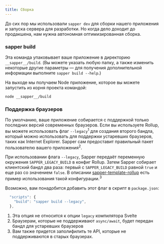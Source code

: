 ```yaml
---
title: Сборка
---
```


До сих пор мы использовали `sapper dev` для сборки нашего приложения и запуска сервера для разработки. Но когда дело доходит до продакшена, нам нужна автономная оптимизированная сборка.

### sapper build

Эта команда упаковывает ваше приложение в директорию `__sapper__/build`. (Вы можете указать любую папку, а также изменить некоторые другие параметры — для получения дополнительной информации выполните `sapper build --help`.)

На выходе мы получаем Node приложение, которое вы можете запустить из корня проекта командой:

```bash
node __sapper__/build
```

### Поддержка браузеров

По умолчанию, ваше приложение собирается с поддержкой только последних версий современных браузеров. Если вы используете Rollup, вы можете использовать флаг `--legacy`<sup>1</sup> для создания второго бандла, который можно использовать для поддержки устаревших браузеров, таких как Internet Explorer. Sapper сам предоставит правильный пакет пользователю вашего приложения<sup>2</sup>.

При использовании флага `--legacy`, Sapper передаёт переменную окружения `SAPPER_LEGACY_BUILD` в конфиг Rollup. Затем Sapper собирает клиентский бандл два раза: первый с `SAPPER_LEGACY_BUILD` равной `true` и еще раз со значением `false`. В описании [sapper-template-rollup](https://github.com/sveltejs/sapper-template-rollup) есть пример использования такой конфигурации.<sup>3</sup>


Возможно, вам понадобится добавить этот флаг в скрипт в `package.json`:
```js
  "scripts": {
    "build": "sapper build --legacy",
  },
```

1. Эта опция не относится к опции `legacy` компилятора Svelte
2. Браузерам, которые не поддерживают `async/await`, будет передан бандл для устаревших браузеров
3. Вам также придется заполифилить те API, которые не поддерживаются в старых браузерах.
